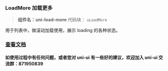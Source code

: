 ### LoadMore 加载更多

> **组件名：uni-load-more**
> 代码块： `uLoadMore`

用于列表中，做滚动加载使用，展示 loading 的各种状态。

### [查看文档](https://uniapp.dcloud.io/component/uniui/uni-load-more)

#### 如使用过程中有任何问题，或者您对 uni-ui 有一些好的建议，欢迎加入 uni-ui 交流群：871950839
